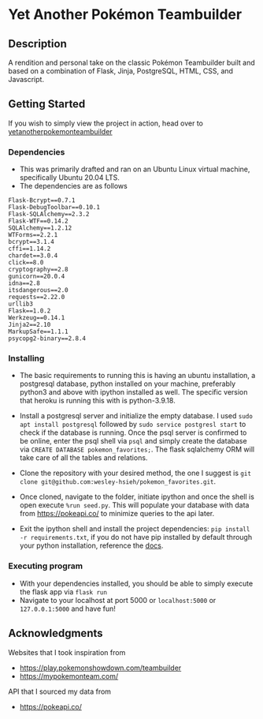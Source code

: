 # Yet Another Pokémon Teambuilder

## Description

A rendition and personal take on the classic Pokémon Teambuilder built and based on a combination of Flask, Jinja, 
PostgreSQL, HTML, CSS, and Javascript. 

## Getting Started

If you wish to simply view the project in action, head over to [yetanotherpokemonteambuilder](https://yetanotherpokemonteambuilder-32a0fcc5ffd6.herokuapp.com/)

### Dependencies

* This was primarily drafted and ran on an Ubuntu Linux virtual machine, specifically Ubuntu 20.04 LTS.
* The dependencies are as follows
```
Flask-Bcrypt==0.7.1
Flask-DebugToolbar==0.10.1
Flask-SQLAlchemy==2.3.2
Flask-WTF==0.14.2
SQLAlchemy==1.2.12
WTForms==2.2.1
bcrypt==3.1.4
cffi==1.14.2
chardet==3.0.4
click==8.0
cryptography==2.8
gunicorn==20.0.4
idna==2.8
itsdangerous==2.0
requests==2.22.0
urllib3
Flask==1.0.2
Werkzeug==0.14.1
Jinja2==2.10
MarkupSafe==1.1.1
psycopg2-binary==2.8.4
```

### Installing

* The basic requirements to running this is having an ubuntu installation, a postgresql database, python installed on your machine,
preferably python3 and above with ipython installed as well. The specific version that heroku is running this with is python-3.9.18.

* Install a postgresql server and initialize the empty database. I used `sudo apt install postgresql` followed by `sudo service postgresl start` to check if 
the database is running. Once the psql server is confirmed to be online, enter the psql shell via `psql` and simply create the database
via `CREATE DATABASE pokemon_favorites;`. The flask sqlalchemy ORM will take care of all the tables and relations.

* Clone the repository with your desired method, the one I suggest is `git clone git@github.com:wesley-hsieh/pokemon_favorites.git`.

* Once cloned, navigate to the folder, initiate ipython and once the shell is open execute `%run seed.py`. This will populate your database
with data from https://pokeapi.co/ to minimize queries to the api later. 

* Exit the ipython shell and install the project dependencies: `pip install -r requirements.txt`, if you do not have pip installed by default through
your python installation, reference the [docs](https://pip.pypa.io/en/stable/installation/).

### Executing program

* With your dependencies installed, you should be able to simply execute the flask app via `flask run` 
* Navigate to your localhost at port 5000 or `localhost:5000` or `127.0.0.1:5000` and have fun! 


## Acknowledgments

Websites that I took inspiration from
* https://play.pokemonshowdown.com/teambuilder
* https://mypokemonteam.com/

API that I sourced my data from 
* https://pokeapi.co/ 
